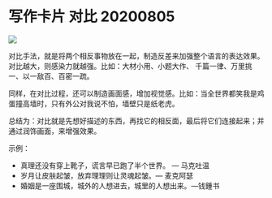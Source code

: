 # 写作卡片 对比 20200805

![](http://cdn.hackdapp.com/2020-08-05-20200805%20-%20%E5%AF%B9%E6%AF%94.png)

对比手法，就是将两个相反事物放在一起，制造反差来加强整个语言的表达效果。对比越大，则感染力就越强。比如：大材小用、小题大作、 千篇一律、万里挑一、以一敌百、百密一疏。

同样，在对比过程，还可以制造画面感，增加视觉感。比如：当全世界都笑我是鸡蛋撞高墙时，只有外公对我说不怕，墙壁只是纸老虎。

总结为：对比就是先想好描述的东西，再找它的相反面，最后将它们连接起来；并通过润饰画面，来增强效果。

示例：

- 真理还没有穿上靴子，谎言早已跑了半个世界。 — 马克吐温
- 岁月让皮肤起皱，放弃理理则让灵魂起皱。— 麦克阿瑟
- 婚姻是一座围城，城外的人想进去，城里的人想出来。—钱鍾书
